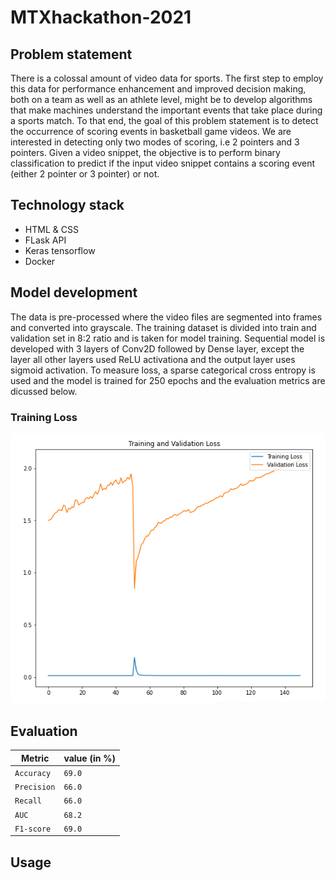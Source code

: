 # MTXhackathon-2021

## Problem statement
There is a colossal amount of video data for sports. The first step to employ this data for performance enhancement and improved decision making, both on a team as well as an athlete level, might be to develop algorithms that make machines understand the important events that take place during a sports match. To that end, the goal of this problem statement is to detect the occurrence of scoring events in basketball game videos. We are interested in detecting only two modes of scoring, i.e 2 pointers and 3 pointers. Given a video snippet, the objective is to perform binary classification to predict if the input video snippet contains a scoring event (either 2 pointer or 3 pointer) or not.

## Technology stack 
* HTML & CSS 
* FLask API 
* Keras tensorflow 
* Docker 

## Model development 

The data is pre-processed where the video files are segmented into frames and converted into grayscale. The training dataset is divided into train and validation set in 8:2 ratio and is taken for model training. Sequential model is developed with 3 layers of Conv2D followed by Dense layer, except the layer all other layers used ReLU activationa and the output layer uses sigmoid activation. To measure loss, a sparse categorical cross entropy is used and the model is trained for 250 epochs and the evaluation metrics are dicussed below.

### Training Loss
![Loss curve](Loss.png)

## Evaluation 

| Metric | value (in %) |
|------------|-----------|
| `Accuracy`  | `69.0`  | 
| `Precision`  | `66.0` |
| `Recall` | `66.0`  |
| `AUC` | `68.2` |
| `F1-score` | `69.0` |

## Usage

